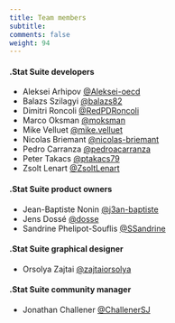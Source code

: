 ```yaml
---
title: Team members
subtitle: 
comments: false
weight: 94
---
```


#### .Stat Suite developers

- Aleksei Arhipov [@Aleksei-oecd](https://gitlab.com/aleksei-oecd)
- Balazs Szilagyi [@balazs82](https://gitlab.com/balazs82)
- Dimitri Roncoli [@RedPDRoncoli](https://gitlab.com/RedPDRoncoli)
- Marco Oksman [@moksman](https://gitlab.com/moksman)
- Mike Velluet [@mike.velluet](https://gitlab.com/mike.velluet)
- Nicolas Briemant [@nicolas-briemant](https://gitlab.com/nicolas-briemant)
- Pedro Carranza [@pedroacarranza](https://gitlab.com/pedroacarranza)
- Peter Takacs [@ptakacs79](https://gitlab.com/ptakacs79)
- Zsolt Lenart [@ZsoltLenart](https://gitlab.com/ZsoltLenart)


#### .Stat Suite product owners

- Jean-Baptiste Nonin [@j3an-baptiste](https://gitlab.com/j3an-baptiste)
- Jens Dossé [@dosse](https://gitlab.com/dosse)
- Sandrine Phelipot-Souflis [@SSandrine](https://gitlab.com/SSandrine)


#### .Stat Suite graphical designer

- Orsolya Zajtai [@zajtaiorsolya](https://gitlab.com/zajtaiorsolya)


#### .Stat Suite community manager
- Jonathan Challener [@ChallenerSJ](https://gitlab.com/ChallenerSJ)
